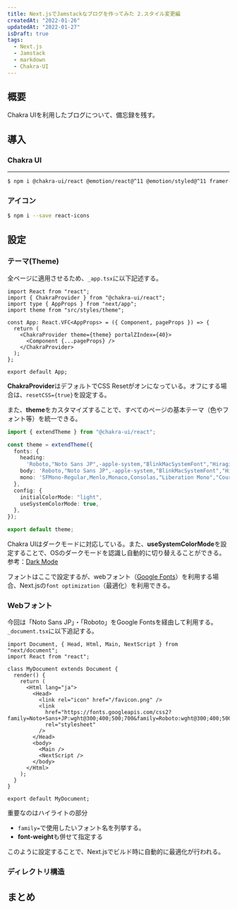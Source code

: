 ```yaml
---
title: Next.jsでJamstackなブログを作ってみた 2.スタイル変更編
createdAt: "2022-01-26"
updatedAt: "2022-01-27"
isDraft: true
tags:
  - Next.js
  - Jamstack
  - markdown
  - Chakra-UI
---
```


## 概要

Chakra UIを利用したブログについて、備忘録を残す。

## 導入

### Chakra UI
****
```bash
$ npm i @chakra-ui/react @emotion/react@^11 @emotion/styled@^11 framer-motion@^5
```

### アイコン

```bash
$ npm i --save react-icons
```

## 設定

### テーマ(Theme)

全ページに適用させるため、`_app.tsx`に以下記述する。

```tsx:_app.tsx
import React from "react";
import { ChakraProvider } from "@chakra-ui/react";
import type { AppProps } from "next/app";
import theme from "src/styles/theme";

const App: React.VFC<AppProps> = ({ Component, pageProps }) => {
  return (
    <ChakraProvider theme={theme} portalZIndex={40}>
      <Component {...pageProps} />
    </ChakraProvider>
  );
};

export default App;
```

**ChakraProvider**はデフォルトでCSS Resetがオンになっている。オフにする場合は、`resetCSS={true}`を設定する。

また、**theme**をカスタマイズすることで、すべてのページの基本テーマ（色やフォント等）を統一できる。

```ts:theme.ts
import { extendTheme } from "@chakra-ui/react";

const theme = extendTheme({
  fonts: {
    heading:
      'Roboto,"Noto Sans JP",-apple-system,"BlinkMacSystemFont","Hiragino Kaku Gothic ProN","Hiragino Sans","Segoe UI","Yu Gothic UI",Meiryo,sans-serif,"Segoe UI Emoji"',
    body: 'Roboto,"Noto Sans JP",-apple-system,"BlinkMacSystemFont","Hiragino Kaku Gothic ProN","Hiragino Sans","Segoe UI","Yu Gothic UI",Meiryo,sans-serif,"Segoe UI Emoji"',
    mono: 'SFMono-Regular,Menlo,Monaco,Consolas,"Liberation Mono","Courier New",monospace',
  },
  config: {
    initialColorMode: "light",
    useSystemColorMode: true,
  },
});

export default theme;

```

Chakra UIはダークモードに対応している。また、**useSystemColorMode**を設定することで、OSのダークモードを認識し自動的に切り替えることができる。  
参考：[Dark Mode](https://chakra-ui.com/docs/comparison#dark-mode-)

フォントはここで設定するが、webフォント（[Google Fonts](https://fonts.google.com/)）を利用する場合、Next.jsの`font optimization`（最適化）を利用できる。



### Webフォント

今回は「Noto Sans JP」・「Roboto」をGoogle Fontsを経由して利用する。  
`_document.tsx`に以下追記する。

```tsx:_document.tsx {10-13}
import Document, { Head, Html, Main, NextScript } from "next/document";
import React from "react";

class MyDocument extends Document {
  render() {
    return (
      <Html lang="ja">
        <Head>
          <link rel="icon" href="/favicon.png" />
          <link
            href="https://fonts.googleapis.com/css2?family=Noto+Sans+JP:wght@300;400;500;700&family=Roboto:wght@300;400;500;700&display=swap"
            rel="stylesheet"
          />
        </Head>
        <body>
          <Main />
          <NextScript />
        </body>
      </Html>
    );
  }
}

export default MyDocument;

```

重要なのはハイライトの部分

- `family=`で使用したいフォント名を列挙する。
- **font-weight**も併せて指定する

このように設定することで、Next.jsでビルド時に自動的に最適化が行われる。

### ディレクトリ構造



## まとめ

